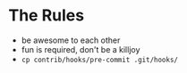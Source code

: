 
# The Rules

* be awesome to each other
* fun is required, don't be a killjoy
* `cp contrib/hooks/pre-commit .git/hooks/`
